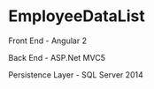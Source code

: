 # EmployeeDataList

Front End - Angular 2

Back End - ASP.Net MVC5

Persistence Layer - SQL Server 2014
